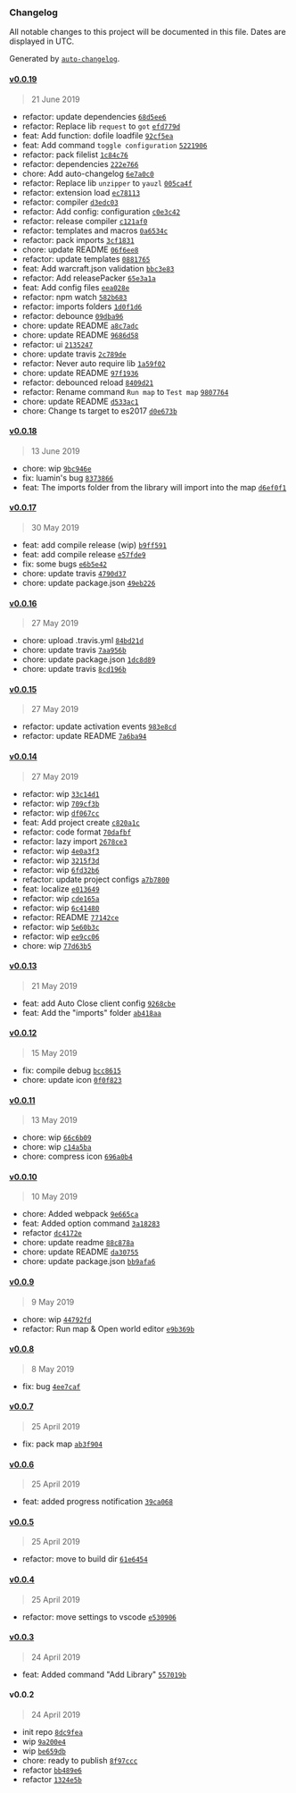 ### Changelog

All notable changes to this project will be documented in this file. Dates are displayed in UTC.

Generated by [`auto-changelog`](https://github.com/CookPete/auto-changelog).

#### [v0.0.19](https://github.com/warcraft-iii/warcraft-vscode/compare/v0.0.18...v0.0.19)

> 21 June 2019

- refactor: update dependencies [`68d5ee6`](https://github.com/warcraft-iii/warcraft-vscode/commit/68d5ee6449d70ecb135ddfa604c8996b06d325d6)
- refactor: Replace lib `request` to `got` [`efd779d`](https://github.com/warcraft-iii/warcraft-vscode/commit/efd779d7d4bc87b5565b39a032632100ef8fe8c7)
- feat: Add function: dofile loadfile [`92cf5ea`](https://github.com/warcraft-iii/warcraft-vscode/commit/92cf5eaaa892dae053481075489fb40aa1ef3180)
- feat: Add command `toggle configuration` [`5221906`](https://github.com/warcraft-iii/warcraft-vscode/commit/52219063ac7bf8fc9abb9acb33eb8684aa1a92c2)
- refactor: pack filelist [`1c84c76`](https://github.com/warcraft-iii/warcraft-vscode/commit/1c84c76f8d238824767115c04b781168152396f7)
- refactor: dependencies [`222e766`](https://github.com/warcraft-iii/warcraft-vscode/commit/222e7665fb3b1308d4260ca9bcd56068a771e8b0)
- chore: Add auto-changelog [`6e7a0c0`](https://github.com/warcraft-iii/warcraft-vscode/commit/6e7a0c03b856c4b03ad24659772034279c00da0a)
- refactor: Replace lib `unzipper` to `yauzl` [`005ca4f`](https://github.com/warcraft-iii/warcraft-vscode/commit/005ca4fc676d2ac6ef5e36d7d25cae202fcfd357)
- refactor: extension load [`ec78113`](https://github.com/warcraft-iii/warcraft-vscode/commit/ec7811326eb84b63edb6a28b2ba17144bc9ae781)
- refactor: compiler [`d3edc03`](https://github.com/warcraft-iii/warcraft-vscode/commit/d3edc03f53ec2d9a75934034d945e78250adaeaa)
- refactor: Add config: configuration [`c0e3c42`](https://github.com/warcraft-iii/warcraft-vscode/commit/c0e3c42c2e95af64bcd31fe6f19de75a72acd78f)
- refactor: release compiler [`c121af0`](https://github.com/warcraft-iii/warcraft-vscode/commit/c121af01986bfd7f06a6d6826d37ac964bdeacb4)
- refactor: templates and macros [`0a6534c`](https://github.com/warcraft-iii/warcraft-vscode/commit/0a6534c429e4c1fc4f520bf8b79fa50b9c67e947)
- refactor: pack imports [`3cf1831`](https://github.com/warcraft-iii/warcraft-vscode/commit/3cf1831c9af682eeaa4c9385edc603fb2d350516)
- chore: update README [`06f6ee8`](https://github.com/warcraft-iii/warcraft-vscode/commit/06f6ee8dba709ff2be017f4d6afd90745f874a81)
- refactor: update templates [`0881765`](https://github.com/warcraft-iii/warcraft-vscode/commit/0881765c64118050f3dc027cba776e7d29c03a98)
- feat: Add warcraft.json validation [`bbc3e83`](https://github.com/warcraft-iii/warcraft-vscode/commit/bbc3e8396b0cbbd321f1b73b23ef6ec19100ced0)
- refactor: Add releasePacker [`65e3a1a`](https://github.com/warcraft-iii/warcraft-vscode/commit/65e3a1a5dbc8f5599df75d63491e1ab68e7e15ae)
- feat: Add config files [`eea028e`](https://github.com/warcraft-iii/warcraft-vscode/commit/eea028ebd3d0b39bc5debeaa31f5907141286920)
- refactor: npm watch [`582b683`](https://github.com/warcraft-iii/warcraft-vscode/commit/582b683dcee2c3806f5d801b21b9414656717471)
- refactor: imports folders [`1d0f1d6`](https://github.com/warcraft-iii/warcraft-vscode/commit/1d0f1d62c4e235fe8820ca6f2e9158fd4fe66fed)
- refactor: debounce [`09dba96`](https://github.com/warcraft-iii/warcraft-vscode/commit/09dba960a9c2184b65a452112545aea1aa299809)
- chore: update README [`a8c7adc`](https://github.com/warcraft-iii/warcraft-vscode/commit/a8c7adc00839c894608d0642aa6b36ce2b246e34)
- chore: update README [`9686d58`](https://github.com/warcraft-iii/warcraft-vscode/commit/9686d58f952f9344e6ad2e316254cda5f8ef54d1)
- refactor: ui [`2135247`](https://github.com/warcraft-iii/warcraft-vscode/commit/2135247fc040f2ebbcd37ef8e28aa258de6f498a)
- chore: update travis [`2c789de`](https://github.com/warcraft-iii/warcraft-vscode/commit/2c789de9e937d9bf00264cae58cedaade396a342)
- refactor: Never auto require lib [`1a59f02`](https://github.com/warcraft-iii/warcraft-vscode/commit/1a59f0293404ddb1de6bd886d5b42cda18361e97)
- chore: update README [`97f1936`](https://github.com/warcraft-iii/warcraft-vscode/commit/97f1936efe33d96dd32045a689f13d132f6c42a6)
- refactor: debounced reload [`8409d21`](https://github.com/warcraft-iii/warcraft-vscode/commit/8409d21a53fbbe56535a7cd4627d5f32ae4fc744)
- refactor: Rename command `Run map` to `Test map` [`9807764`](https://github.com/warcraft-iii/warcraft-vscode/commit/9807764263e563d3bc27b820e58f6fef8d9a4625)
- chore: update README [`d533ac1`](https://github.com/warcraft-iii/warcraft-vscode/commit/d533ac185d170c1fbfa61e812fe29dd1a82f5b1f)
- chore: Change ts target to es2017 [`d0e673b`](https://github.com/warcraft-iii/warcraft-vscode/commit/d0e673b28f296cd51feb841885060f3c0b93c845)

#### [v0.0.18](https://github.com/warcraft-iii/warcraft-vscode/compare/v0.0.17...v0.0.18)

> 13 June 2019

- chore: wip [`9bc946e`](https://github.com/warcraft-iii/warcraft-vscode/commit/9bc946ef07f749e2495ed30dc9e560b13f01fbbe)
- fix: luamin's bug [`8373866`](https://github.com/warcraft-iii/warcraft-vscode/commit/8373866326c721be45882b4159020847b3eb1e5f)
- feat: The imports folder from the library will import into the map [`d6ef0f1`](https://github.com/warcraft-iii/warcraft-vscode/commit/d6ef0f1983472b461ad9bdc57004f8808c66eba1)

#### [v0.0.17](https://github.com/warcraft-iii/warcraft-vscode/compare/v0.0.16...v0.0.17)

> 30 May 2019

- feat: add compile release (wip) [`b9ff591`](https://github.com/warcraft-iii/warcraft-vscode/commit/b9ff5918e7ed0f30776fd63a71acf4f53f8fcc99)
- feat: add compile release [`e57fde9`](https://github.com/warcraft-iii/warcraft-vscode/commit/e57fde9b30652d6dfa44a33f71265426483151aa)
- fix: some bugs [`e6b5e42`](https://github.com/warcraft-iii/warcraft-vscode/commit/e6b5e4228dfbfde3ee6adaa28ae77c8f657772f0)
- chore: update travis [`4790d37`](https://github.com/warcraft-iii/warcraft-vscode/commit/4790d3751373f0a9468c60c7f7fd35e98b46df69)
- chore: update package.json [`49eb226`](https://github.com/warcraft-iii/warcraft-vscode/commit/49eb22674623ddc53c45c30a68df23ceff27f517)

#### [v0.0.16](https://github.com/warcraft-iii/warcraft-vscode/compare/v0.0.15...v0.0.16)

> 27 May 2019

- chore: upload .travis.yml [`84bd21d`](https://github.com/warcraft-iii/warcraft-vscode/commit/84bd21d82b46faeb48622c8c414d50e9575be222)
- chore: update travis [`7aa956b`](https://github.com/warcraft-iii/warcraft-vscode/commit/7aa956b4318db9c3045188ed4e44dee669f8335e)
- chore: update package.json [`1dc8d89`](https://github.com/warcraft-iii/warcraft-vscode/commit/1dc8d89dd17ae711249a1bdbe5eb7ea5eaba4092)
- chore: update travis [`8cd196b`](https://github.com/warcraft-iii/warcraft-vscode/commit/8cd196b64702d67d3fe3d859a299bd69c587fc34)

#### [v0.0.15](https://github.com/warcraft-iii/warcraft-vscode/compare/v0.0.14...v0.0.15)

> 27 May 2019

- refactor: update activation events [`983e8cd`](https://github.com/warcraft-iii/warcraft-vscode/commit/983e8cda42a81060ac9038c313fec80e197abc16)
- refactor: update README [`7a6ba94`](https://github.com/warcraft-iii/warcraft-vscode/commit/7a6ba94a7d68dac65366252f93869414f9a55cd7)

#### [v0.0.14](https://github.com/warcraft-iii/warcraft-vscode/compare/v0.0.13...v0.0.14)

> 27 May 2019

- refactor: wip [`33c14d1`](https://github.com/warcraft-iii/warcraft-vscode/commit/33c14d10d83ab21f759567d2c0576b2c9447d0c2)
- refactor: wip [`709cf3b`](https://github.com/warcraft-iii/warcraft-vscode/commit/709cf3bd749adb12ef1e89c94df8f289fa9fb7c9)
- refactor: wip [`df067cc`](https://github.com/warcraft-iii/warcraft-vscode/commit/df067cc0efea6fdac69ef8373658d12e64844d89)
- feat: Add project create [`c820a1c`](https://github.com/warcraft-iii/warcraft-vscode/commit/c820a1c0a4fe77c37bdf4e23baac37e6674459d4)
- refactor: code format [`70dafbf`](https://github.com/warcraft-iii/warcraft-vscode/commit/70dafbf13a7e4d6fd1d45b4f4a68f6f73cbbc977)
- refactor: lazy import [`2678ce3`](https://github.com/warcraft-iii/warcraft-vscode/commit/2678ce318778a2aa25051c24b8428e22b76f2bfc)
- refactor: wip [`4e0a3f3`](https://github.com/warcraft-iii/warcraft-vscode/commit/4e0a3f3aed94043e13908f7ac1fa04290106564b)
- refactor: wip [`3215f3d`](https://github.com/warcraft-iii/warcraft-vscode/commit/3215f3d912fb98b601e239a5c2a3df26ad5f8016)
- refactor: wip [`6fd32b6`](https://github.com/warcraft-iii/warcraft-vscode/commit/6fd32b631689473769b7d1ae8daf999cc194ab01)
- refactor: update project configs [`a7b7800`](https://github.com/warcraft-iii/warcraft-vscode/commit/a7b7800604976519a33a269824b14ba1ace3c020)
- feat: localize [`e013649`](https://github.com/warcraft-iii/warcraft-vscode/commit/e013649cb2e71129d96651501367b7c375d5d14b)
- refactor: wip [`cde165a`](https://github.com/warcraft-iii/warcraft-vscode/commit/cde165a3f5d3d72567426e6f10e2602fd5209087)
- refactor: wip [`6c41480`](https://github.com/warcraft-iii/warcraft-vscode/commit/6c414806d854d2087b91627a4a39fac03aad47dd)
- refactor: README [`77142ce`](https://github.com/warcraft-iii/warcraft-vscode/commit/77142ce581e55d716ec2c8e6703b24c116fa068d)
- refactor: wip [`5e60b3c`](https://github.com/warcraft-iii/warcraft-vscode/commit/5e60b3c032404bded1e208cdfc21018631897705)
- refactor: wip [`ee9cc06`](https://github.com/warcraft-iii/warcraft-vscode/commit/ee9cc0603f54ee49cafb9c0bfa3be521b10ea1c4)
- chore: wip [`77d63b5`](https://github.com/warcraft-iii/warcraft-vscode/commit/77d63b556214a163fc00a4b036f0490807d5d9ff)

#### [v0.0.13](https://github.com/warcraft-iii/warcraft-vscode/compare/v0.0.12...v0.0.13)

> 21 May 2019

- feat: add Auto Close client config [`9268cbe`](https://github.com/warcraft-iii/warcraft-vscode/commit/9268cbe02e91cd459ea0615a7bf773e74803cd70)
- feat: Add the "imports" folder [`ab418aa`](https://github.com/warcraft-iii/warcraft-vscode/commit/ab418aa800b400a514d8e8b6d7bdfefd0c1d90c4)

#### [v0.0.12](https://github.com/warcraft-iii/warcraft-vscode/compare/v0.0.11...v0.0.12)

> 15 May 2019

- fix: compile debug [`bcc8615`](https://github.com/warcraft-iii/warcraft-vscode/commit/bcc8615a956cbfa8c5d9859a039dd1a3338519d0)
- chore: update icon [`0f0f823`](https://github.com/warcraft-iii/warcraft-vscode/commit/0f0f8231d4e428b7cfd87a9328754b48c9cd3210)

#### [v0.0.11](https://github.com/warcraft-iii/warcraft-vscode/compare/v0.0.10...v0.0.11)

> 13 May 2019

- chore: wip [`66c6b09`](https://github.com/warcraft-iii/warcraft-vscode/commit/66c6b09e39aecdbd6b8f64c97037536156e123ab)
- chore: wip [`c14a5ba`](https://github.com/warcraft-iii/warcraft-vscode/commit/c14a5ba52078f24febc548ae79bf7039e10c5efc)
- chore: compress icon [`696a0b4`](https://github.com/warcraft-iii/warcraft-vscode/commit/696a0b404a20e3b25453b6551716dfbb9af2c007)

#### [v0.0.10](https://github.com/warcraft-iii/warcraft-vscode/compare/v0.0.9...v0.0.10)

> 10 May 2019

- chore: Added webpack [`9e665ca`](https://github.com/warcraft-iii/warcraft-vscode/commit/9e665ca85cf54bd91c7535fce61b3e0afc4344d5)
- feat: Added option command [`3a18283`](https://github.com/warcraft-iii/warcraft-vscode/commit/3a18283545839a2be6746d95dff17dc6051a5612)
- refactor [`dc4172e`](https://github.com/warcraft-iii/warcraft-vscode/commit/dc4172e7fb108c15ef0c574f4433d5d14f475ffc)
- chore: update readme [`88c878a`](https://github.com/warcraft-iii/warcraft-vscode/commit/88c878a73b567257b6ddaccb6d261fe34badd8d3)
- chore: update README [`da30755`](https://github.com/warcraft-iii/warcraft-vscode/commit/da307551d2115dd48a67e5d1fd276646ca35e260)
- chore: update package.json [`bb9afa6`](https://github.com/warcraft-iii/warcraft-vscode/commit/bb9afa6d7262803b944553f8a91a7c33d95912ce)

#### [v0.0.9](https://github.com/warcraft-iii/warcraft-vscode/compare/v0.0.8...v0.0.9)

> 9 May 2019

- chore: wip [`44792fd`](https://github.com/warcraft-iii/warcraft-vscode/commit/44792fdefe9388e818df799e9bbab56802cdb027)
- refactor: Run map & Open world editor [`e9b369b`](https://github.com/warcraft-iii/warcraft-vscode/commit/e9b369bac22351271442945b437e0f79ec02b698)

#### [v0.0.8](https://github.com/warcraft-iii/warcraft-vscode/compare/v0.0.7...v0.0.8)

> 8 May 2019

- fix: bug [`4ee7caf`](https://github.com/warcraft-iii/warcraft-vscode/commit/4ee7caf515b74f69da00bfcb7b5349bb8f6914d2)

#### [v0.0.7](https://github.com/warcraft-iii/warcraft-vscode/compare/v0.0.6...v0.0.7)

> 25 April 2019

- fix: pack map [`ab3f904`](https://github.com/warcraft-iii/warcraft-vscode/commit/ab3f9040aaf61cf14ca8e36930267ca5aac6b7e0)

#### [v0.0.6](https://github.com/warcraft-iii/warcraft-vscode/compare/v0.0.5...v0.0.6)

> 25 April 2019

- feat: added progress notification [`39ca068`](https://github.com/warcraft-iii/warcraft-vscode/commit/39ca0682ccae20ec7c30a3305bf1f68e2c01abc6)

#### [v0.0.5](https://github.com/warcraft-iii/warcraft-vscode/compare/v0.0.4...v0.0.5)

> 25 April 2019

- refactor: move to build dir [`61e6454`](https://github.com/warcraft-iii/warcraft-vscode/commit/61e64546c14ea8da1d93b6eea6954dcf4749250b)

#### [v0.0.4](https://github.com/warcraft-iii/warcraft-vscode/compare/v0.0.3...v0.0.4)

> 25 April 2019

- refactor: move settings to vscode [`e530906`](https://github.com/warcraft-iii/warcraft-vscode/commit/e5309062fa4f9dcdf3a86e13558b924a7deb6bcf)

#### [v0.0.3](https://github.com/warcraft-iii/warcraft-vscode/compare/v0.0.2...v0.0.3)

> 24 April 2019

- feat: Added command "Add Library" [`557019b`](https://github.com/warcraft-iii/warcraft-vscode/commit/557019bdc4fba298e10b96a80a6905ca9ddd2025)

#### v0.0.2

> 24 April 2019

- init repo [`8dc9fea`](https://github.com/warcraft-iii/warcraft-vscode/commit/8dc9fea052fc5c2e55e4518f56c9a4b0c99d07de)
- wip [`9a200e4`](https://github.com/warcraft-iii/warcraft-vscode/commit/9a200e495cae823d3160eff5906cebd28c3d1190)
- wip [`be659db`](https://github.com/warcraft-iii/warcraft-vscode/commit/be659db431337ff673968a9f3c5b8abe2c7bcf96)
- chore: ready to publish [`8f97ccc`](https://github.com/warcraft-iii/warcraft-vscode/commit/8f97ccc5c120f05bdf86398fccedbb0ed91e24fc)
- refactor [`bb489e6`](https://github.com/warcraft-iii/warcraft-vscode/commit/bb489e6ab89e1f1b7a476e094fff52bcf09a5a49)
- refactor [`1324e5b`](https://github.com/warcraft-iii/warcraft-vscode/commit/1324e5b17e5bf9dc45b919d14131f11792bbfc60)
